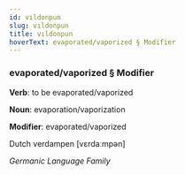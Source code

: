 ```yaml
---
id: vıldonpun
slug: vıldonpun
title: vıldonpun
hoverText: evaporated/vaporized § Modifier
---
```


### evaporated/vaporized § Modifier

**Verb**: to be evaporated/vaporized

**Noun**: evaporation/vaporization

**Modifier**: evaporated/vaporized

Dutch verdampen [vɛrdaːmpən]

*Germanic Language Family*